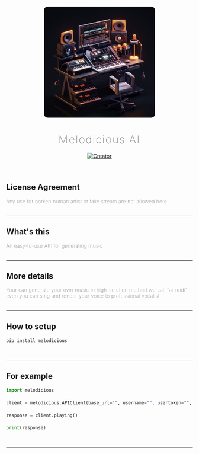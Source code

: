 <style>
.normal-font{font-weight: lighter;font-size: 13px;letter-spacing: 0.6px}
</style>

<br><br>
<div align="center" class= "main"> 
  <img src="materails/img/logo.png" width="300" height="300" style="border-radius: 10px"/>
  <h1 style="letter-spacing: 2.5px;font-weight: lighter">Melodicious AI</h1>
<a href="https://github.com/DarkMakerofc"><img title="Creator" src="https://img.shields.io/badge/Creator-Cropsun-purple.svg?style=for-the-badge&logo=github"></a>
<br><br><br>
</div>

## License Agreement

<div class="normal-font">
Any use for borken human artist or fake stream are not allowed here
</div>
<br><hr>

## What's this

<div class="normal-font">
An easy-to-use API for generating music
</div>
<br><hr>

## More details
<div class="normal-font">
Your can generate your own music in high-solution method we call "ai-midi"
even you can sing and render your voice to professional vocalist
</div>
<br><hr>

## How to setup


```ssh
pip install melodicious
```
<br><hr>

## For example

```python
import melodicious

client = melodicious.APIClient(base_url="", username="", usertoken="", callEndpoint="", data="")

response = client.playing()

print(response)
```
<br><hr>

